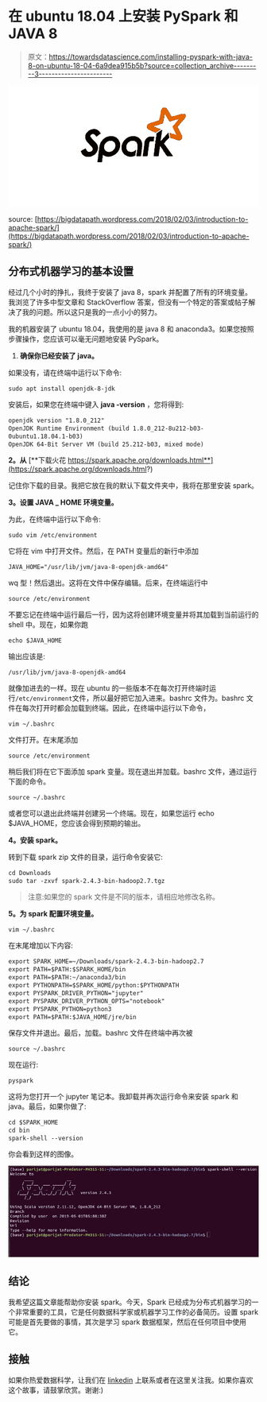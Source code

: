 # 在 ubuntu 18.04 上安装 PySpark 和 JAVA 8

> 原文：<https://towardsdatascience.com/installing-pyspark-with-java-8-on-ubuntu-18-04-6a9dea915b5b?source=collection_archive---------3----------------------->

![](img/a9bf57f01f473cc0a2b887d634e8c15a.png)

source: [https://bigdatapath.wordpress.com/2018/02/03/introduction-to-apache-spark/](https://bigdatapath.wordpress.com/2018/02/03/introduction-to-apache-spark/)

## 分布式机器学习的基本设置

经过几个小时的挣扎，我终于安装了 java 8，spark 并配置了所有的环境变量。我浏览了许多中型文章和 StackOverflow 答案，但没有一个特定的答案或帖子解决了我的问题。所以这只是我的一点小小的努力。

我的机器安装了 ubuntu 18.04，我使用的是 java 8 和 anaconda3。如果您按照步骤操作，您应该可以毫无问题地安装 PySpark。

1.  **确保你已经安装了 java。**

如果没有，请在终端中运行以下命令:

```
sudo apt install openjdk-8-jdk
```

安装后，如果您在终端中键入 **java -version** ，您将得到:

```
openjdk version "1.8.0_212"
OpenJDK Runtime Environment (build 1.8.0_212-8u212-b03-0ubuntu1.18.04.1-b03)
OpenJDK 64-Bit Server VM (build 25.212-b03, mixed mode)
```

**2。从** [**下载火花 https://spark.apache.org/downloads.html**](https://spark.apache.org/downloads.html?)

记住你下载的目录。我把它放在我的默认下载文件夹中，我将在那里安装 spark。

**3。设置 JAVA _ HOME 环境变量。**

为此，在终端中运行以下命令:

```
sudo vim /etc/environment
```

它将在 vim 中打开文件。然后，在 PATH 变量后的新行中添加

```
JAVA_HOME="/usr/lib/jvm/java-8-openjdk-amd64"
```

wq 型！然后退出。这将在文件中保存编辑。后来，在终端运行中

```
source /etc/environment
```

不要忘记在终端中运行最后一行，因为这将创建环境变量并将其加载到当前运行的 shell 中。现在，如果你跑

```
echo $JAVA_HOME
```

输出应该是:

```
/usr/lib/jvm/java-8-openjdk-amd64
```

就像加进去的一样。现在 ubuntu 的一些版本不在每次打开终端时运行`/etc/environment`文件，所以最好把它加入进来。bashrc 文件为。bashrc 文件在每次打开时都会加载到终端。因此，在终端中运行以下命令，

```
vim ~/.bashrc
```

文件打开。在末尾添加

```
source /etc/environment
```

稍后我们将在它下面添加 spark 变量。现在退出并加载。bashrc 文件，通过运行下面的命令。

```
source ~/.bashrc 
```

或者您可以退出此终端并创建另一个终端。现在，如果您运行 echo $JAVA_HOME，您应该会得到预期的输出。

**4。安装 spark。**

转到下载 spark zip 文件的目录，运行命令安装它:

```
cd Downloads
sudo tar -zxvf spark-2.4.3-bin-hadoop2.7.tgz
```

> 注意:如果您的 spark 文件是不同的版本，请相应地修改名称。

**5。为 spark 配置环境变量。**

```
vim ~/.bashrc
```

在末尾增加以下内容:

```
export SPARK_HOME=~/Downloads/spark-2.4.3-bin-hadoop2.7
export PATH=$PATH:$SPARK_HOME/bin
export PATH=$PATH:~/anaconda3/bin
export PYTHONPATH=$SPARK_HOME/python:$PYTHONPATH
export PYSPARK_DRIVER_PYTHON="jupyter"
export PYSPARK_DRIVER_PYTHON_OPTS="notebook"
export PYSPARK_PYTHON=python3
export PATH=$PATH:$JAVA_HOME/jre/bin
```

保存文件并退出。最后，加载。bashrc 文件在终端中再次被

```
source ~/.bashrc
```

现在运行:

```
pyspark
```

这将为您打开一个 jupyter 笔记本。我卸载并再次运行命令来安装 spark 和 java。最后，如果你做了:

```
cd $SPARK_HOME
cd bin 
spark-shell --version
```

你会看到这样的图像。

![](img/55f2f9d282366fe2512f06975f6fe11c.png)

## 结论

我希望这篇文章能帮助你安装 spark。今天，Spark 已经成为分布式机器学习的一个非常重要的工具，它是任何数据科学家或机器学习工作的必备简历。设置 spark 可能是首先要做的事情，其次是学习 spark 数据框架，然后在任何项目中使用它。

## 接触

如果你热爱数据科学，让我们在 [linkedin](https://www.linkedin.com/in/parijatbhatt/) 上联系或者在这里关注我。如果你喜欢这个故事，请鼓掌欣赏。谢谢:)